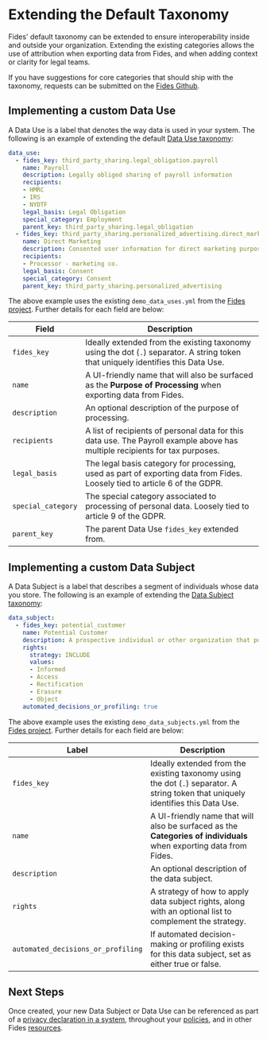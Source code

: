 # Extending the Default Taxonomy

Fides' default taxonomy can be extended to ensure interoperability inside and outside your organization. Extending the existing categories allows the use of attribution when exporting data from Fides, and when adding context or clarity for legal teams.


If you have suggestions for core categories that should ship with the taxonomy, requests can be submitted on the [Fides Github](https://github.com/ethyca/fides/issues).


## Implementing a custom Data Use

 A Data Use is a label that denotes the way data is used in your system. The following is an example of extending the default [Data Use taxonomy](../language/taxonomy/data_uses.md):

```yaml title="data_use.yml"
data_use:
  - fides_key: third_party_sharing.legal_obligation.payroll
    name: Payroll
    description: Legally obliged sharing of payroll information
    recipients:
    - HMRC
    - IRS
    - NYDTF
    legal_basis: Legal Obligation
    special_category: Employment
    parent_key: third_party_sharing.legal_obligation
  - fides_key: third_party_sharing.personalized_advertising.direct_marketing
    name: Direct Marketing
    description: Consented user information for direct marketing purposes
    recipients:
    - Processor - marketing co.
    legal_basis: Consent
    special_category: Consent
    parent_key: third_party_sharing.personalized_advertising
```

The above example uses the existing `demo_data_uses.yml` from the [Fides project](https://github.com/ethyca/fides). Further details for each field are below:

| Field | Description |
|----|------|
|`fides_key` | Ideally extended from the existing taxonomy using the dot (`.`) separator. A string token that uniquely identifies this Data Use. |
| `name`     | A UI-friendly name that will also be surfaced as the **Purpose of Processing** when exporting data from Fides. |
| `description` | An optional description of the purpose of processing. |
| `recipients` |A list of recipients of personal data for this data use. The Payroll example above has multiple recipients for tax purposes. |
| `legal_basis` | The legal basis category for processing, used as part of exporting data from Fides. Loosely tied to article 6 of the GDPR. |
| `special_category` | The special category associated to processing of personal data. Loosely tied to article 9 of the GDPR. |
| `parent_key` | The parent Data Use `fides_key` extended from. |



## Implementing a custom Data Subject

A Data Subject is a label that describes a segment of individuals whose data you store. The following is an example of extending the [Data Subject taxonomy](../language/taxonomy/data_subjects.md):

```yaml title="data_subject.yml"
data_subject:
  - fides_key: potential_customer
    name: Potential Customer
    description: A prospective individual or other organization that purchases goods or services from the organization.
    rights:
      strategy: INCLUDE
      values:
      - Informed
      - Access
      - Rectification
      - Erasure
      - Object
    automated_decisions_or_profiling: true
```
The above example uses the existing `demo_data_subjects.yml` from the [Fides project](https://github.com/ethyca/fides). Further details for each field are below:

| Label | Description |
|----|------|
| `fides_key` | Ideally extended from the existing taxonomy using the dot (`.`) separator. A string token that uniquely identifies this Data Use. |
| `name` | A UI-friendly name that will also be surfaced as the **Categories of individuals**  when exporting data from Fides. |
| `description` | An optional description of the data subject. |
| `rights` | A strategy of how to apply data subject rights, along with an optional list to complement the strategy. |
| `automated_decisions_or_profiling` | If automated decision-making or profiling exists for this data subject, set as either true or false. |

## Next Steps

Once created, your new Data Subject or Data Use can be referenced as part of a [privacy declaration in a system](../language/resources/system.md), throughout your [policies](../language/resources/policy.md), and in other Fides [resources](../language/resources/dataset.md).